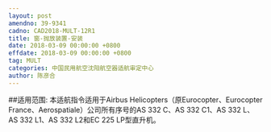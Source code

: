 ```yaml
---
layout: post
amendno: 39-9341
cadno: CAD2018-MULT-12R1
title: 窗-抛放装置-安装
date: 2018-03-09 00:00:00 +0800
effdate: 2018-03-09 00:00:00 +0800
tag: MULT
categories: 中国民用航空沈阳航空器适航审定中心
author: 陈彦合
---
```


##适用范围:
本适航指令适用于Airbus Helicopters（原Eurocopter、Eurocopter France、Aerospatiale）公司所有序号的AS 332 C、AS 332 C1、AS 332 L、AS 332 L1、AS 332 L2和EC 225 LP型直升机。

